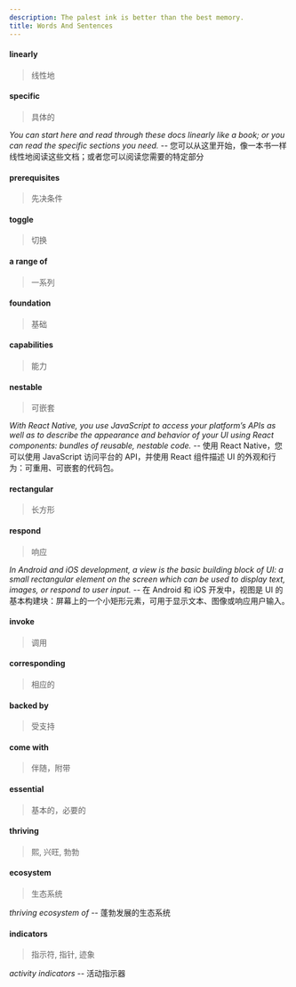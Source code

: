 ```yaml
---
description: The palest ink is better than the best memory.
title: Words And Sentences
---
```


#### linearly

> 线性地

#### specific

> 具体的

*You can start here and read through these docs linearly like a book; or you can read the specific sections you need.* -- 您可以从这里开始，像一本书一样线性地阅读这些文档；或者您可以阅读您需要的特定部分

#### prerequisites

> 先决条件

#### toggle

> 切换

#### a range of

> 一系列

#### foundation

> 基础

#### capabilities

> 能力

#### nestable

> 可嵌套

*With React Native, you use JavaScript to access your platform’s APIs as well as to describe the appearance and behavior of your UI using React components: bundles of reusable, nestable code.* -- 使用 React Native，您可以使用 JavaScript 访问平台的 API，并使用 React 组件描述 UI 的外观和行为：可重用、可嵌套的代码包。

#### rectangular

> 长方形

#### respond

> 响应

*In Android and iOS development, a view is the basic building block of UI: a small rectangular element on the screen which can be used to display text, images, or respond to user input.* -- 在 Android 和 iOS 开发中，视图是 UI 的基本构建块：屏幕上的一个小矩形元素，可用于显示文本、图像或响应用户输入。

#### invoke

> 调用 

#### corresponding

> 相应的

#### backed by

> 受支持

#### come with

> 伴随，附带

#### essential

> 基本的，必要的

#### thriving

> 熙, 兴旺, 勃勃

#### ecosystem

> 生态系统

*thriving ecosystem of* -- 蓬勃发展的生态系统

#### indicators

> 指示符, 指针, 迹象

*activity indicators* -- 活动指示器
